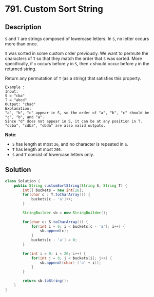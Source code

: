 # 791. Custom Sort String

## Description

`S` and `T` are strings composed of lowercase letters. In `S`, no letter occurs more than once.

`S` was sorted in some custom order previously. We want to permute the characters of `T` so that they match the order that `S` was sorted. More specifically, if `x` occurs before `y` in `S`, then `x` should occur before `y` in the returned string.

Return any permutation of `T` (as a string) that satisfies this property.

```
Example :
Input: 
S = "cba"
T = "abcd"
Output: "cbad"
Explanation: 
"a", "b", "c" appear in S, so the order of "a", "b", "c" should be "c", "b", and "a". 
Since "d" does not appear in S, it can be at any position in T. "dcba", "cdba", "cbda" are also valid outputs.
```

 

**Note:**

- `S` has length at most `26`, and no character is repeated in `S`.
- `T` has length at most `200`.
- `S` and `T` consist of lowercase letters only.

## Solution

```java
class Solution {
    public String customSortString(String S, String T) {
        int[] buckets = new int[26];
        for(char c : T.toCharArray()) {
            buckets[c - 'a']++;
        }
        
        StringBuilder sb = new StringBuilder();
        
        for(char c: S.toCharArray()) {
            for(int i = 0; i < buckets[c - 'a']; i++) {
                sb.append(c);
            }
            buckets[c - 'a'] = 0;
        }
        
        for(int i = 0; i < 26; i++) {
            for(int j = 0; j < buckets[i]; j++) {
                sb.append((char) ('a' + i));
            }
        }
        
        return sb.toString();
    }
}
```

